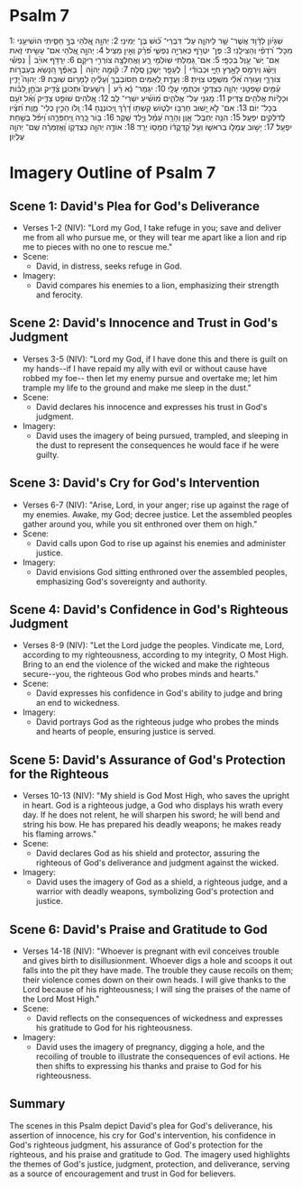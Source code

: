 # Psalm 7
1: שִׁגָּי֗וֹן לְדָ֫וִ֥ד אֲשֶׁר־ שָׁ֥ר לַיהוָ֑ה עַל־ דִּבְרֵי־ כ֝֗וּשׁ בֶּן־ יְמִינִֽי׃
2: יְהוָ֣ה אֱ֭לֹהַי בְּךָ֣ חָסִ֑יתִי הוֹשִׁיעֵ֥נִי מִכָּל־ רֹ֝דְפַ֗י וְהַצִּילֵֽנִי׃
3: פֶּן־ יִטְרֹ֣ף כְּאַרְיֵ֣ה נַפְשִׁ֑י פֹּ֝רֵ֗ק וְאֵ֣ין מַצִּֽיל׃
4: יְהוָ֣ה אֱ֭לֹהַי אִם־ עָשִׂ֣יתִי זֹ֑את אִֽם־ יֶשׁ־ עָ֥וֶל בְּכַפָּֽי׃
5: אִם־ גָּ֭מַלְתִּי שֽׁוֹלְמִ֥י רָ֑ע וָאֲחַלְּצָ֖ה צוֹרְרִ֣י רֵיקָֽם׃
6: יִֽרַדֹּ֥ף אוֹיֵ֨ב ׀ נַפְשִׁ֡י וְיַשֵּׂ֗ג וְיִרְמֹ֣ס לָאָ֣רֶץ חַיָּ֑י וּכְבוֹדִ֓י ׀ לֶעָפָ֖ר יַשְׁכֵּ֣ן סֶֽלָה׃
7: ק֘וּמָ֤ה יְהוָ֨ה ׀ בְּאַפֶּ֗ךָ הִ֭נָּשֵׂא בְּעַבְר֣וֹת צוֹרְרָ֑י וְע֥וּרָה אֵ֝לַ֗י מִשְׁפָּ֥ט צִוִּֽיתָ׃
8: וַעֲדַ֣ת לְ֭אֻמִּים תְּסוֹבְבֶ֑ךָּ וְ֝עָלֶ֗יהָ לַמָּר֥וֹם שֽׁוּבָה׃
9: יְהוָה֮ יָדִ֪ין עַ֫מִּ֥ים שָׁפְטֵ֥נִי יְהוָ֑ה כְּצִדְקִ֖י וּכְתֻמִּ֣י עָלָֽי׃
10: יִגְמָר־ נָ֬א רַ֨ע ׀ רְשָׁעִים֮ וּתְכוֹנֵ֪ן צַ֫דִּ֥יק וּבֹחֵ֣ן לִ֭בּ֗וֹת וּכְלָי֗וֹת אֱלֹהִ֥ים צַדּֽ͏ִיק׃
11: מָֽגִנִּ֥י עַל־ אֱלֹהִ֑ים מ֝וֹשִׁ֗יעַ יִשְׁרֵי־ לֵֽב׃
12: אֱ֭לֹהִים שׁוֹפֵ֣ט צַדִּ֑יק וְ֝אֵ֗ל זֹעֵ֥ם בְּכָל־ יֽוֹם׃
13: אִם־ לֹ֣א יָ֭שׁוּב חַרְבּ֣וֹ יִלְט֑וֹשׁ קַשְׁתּ֥וֹ דָ֝רַ֗ךְ וַֽיְכוֹנְנֶֽהָ׃
14: וְ֭לוֹ הֵכִ֣ין כְּלֵי־ מָ֑וֶת חִ֝צָּ֗יו לְֽדֹלְקִ֥ים יִפְעָֽל׃
15: הִנֵּ֥ה יְחַבֶּל־ אָ֑וֶן וְהָרָ֥ה עָ֝מָ֗ל וְיָ֣לַד שָֽׁקֶר׃
16: בּ֣וֹר כָּ֭רָֽה וַֽיַּחְפְּרֵ֑הוּ וַ֝יִּפֹּ֗ל בְּשַׁ֣חַת יִפְעָֽל׃
17: יָשׁ֣וּב עֲמָל֣וֹ בְרֹאשׁ֑וֹ וְעַ֥ל קָ֝דְקֳד֗וֹ חֲמָס֥וֹ יֵרֵֽד׃
18: אוֹדֶ֣ה יְהוָ֣ה כְּצִדְק֑וֹ וַ֝אֲזַמְּרָ֗ה שֵֽׁם־ יְהוָ֥ה עֶלְיֽוֹן׃

# Imagery Outline of Psalm 7

## Scene 1: David's Plea for God's Deliverance
- Verses 1-2 (NIV): "Lord my God, I take refuge in you; save and deliver me from all who pursue me, or they will tear me apart like a lion and rip me to pieces with no one to rescue me."
- Scene:
  - David, in distress, seeks refuge in God.
- Imagery:
  - David compares his enemies to a lion, emphasizing their strength and ferocity.

## Scene 2: David's Innocence and Trust in God's Judgment
- Verses 3-5 (NIV): "Lord my God, if I have done this and there is guilt on my hands--if I have repaid my ally with evil or without cause have robbed my foe-- then let my enemy pursue and overtake me; let him trample my life to the ground and make me sleep in the dust."
- Scene:
  - David declares his innocence and expresses his trust in God's judgment.
- Imagery:
  - David uses the imagery of being pursued, trampled, and sleeping in the dust to represent the consequences he would face if he were guilty.

## Scene 3: David's Cry for God's Intervention
- Verses 6-7 (NIV): "Arise, Lord, in your anger; rise up against the rage of my enemies. Awake, my God; decree justice. Let the assembled peoples gather around you, while you sit enthroned over them on high."
- Scene:
  - David calls upon God to rise up against his enemies and administer justice.
- Imagery:
  - David envisions God sitting enthroned over the assembled peoples, emphasizing God's sovereignty and authority.

## Scene 4: David's Confidence in God's Righteous Judgment
- Verses 8-9 (NIV): "Let the Lord judge the peoples. Vindicate me, Lord, according to my righteousness, according to my integrity, O Most High. Bring to an end the violence of the wicked and make the righteous secure--you, the righteous God who probes minds and hearts."
- Scene:
  - David expresses his confidence in God's ability to judge and bring an end to wickedness.
- Imagery:
  - David portrays God as the righteous judge who probes the minds and hearts of people, ensuring justice is served.

## Scene 5: David's Assurance of God's Protection for the Righteous
- Verses 10-13 (NIV): "My shield is God Most High, who saves the upright in heart. God is a righteous judge, a God who displays his wrath every day. If he does not relent, he will sharpen his sword; he will bend and string his bow. He has prepared his deadly weapons; he makes ready his flaming arrows."
- Scene:
  - David declares God as his shield and protector, assuring the righteous of God's deliverance and judgment against the wicked.
- Imagery:
  - David uses the imagery of God as a shield, a righteous judge, and a warrior with deadly weapons, symbolizing God's protection and justice.

## Scene 6: David's Praise and Gratitude to God
- Verses 14-18 (NIV): "Whoever is pregnant with evil conceives trouble and gives birth to disillusionment. Whoever digs a hole and scoops it out falls into the pit they have made. The trouble they cause recoils on them; their violence comes down on their own heads. I will give thanks to the Lord because of his righteousness; I will sing the praises of the name of the Lord Most High."
- Scene:
  - David reflects on the consequences of wickedness and expresses his gratitude to God for his righteousness.
- Imagery:
  - David uses the imagery of pregnancy, digging a hole, and the recoiling of trouble to illustrate the consequences of evil actions. He then shifts to expressing his thanks and praise to God for his righteousness.

## Summary

The scenes in this Psalm depict David's plea for God's deliverance, his assertion of innocence, his cry for God's intervention, his confidence in God's righteous judgment, his assurance of God's protection for the righteous, and his praise and gratitude to God. The imagery used highlights the themes of God's justice, judgment, protection, and deliverance, serving as a source of encouragement and trust in God for believers.